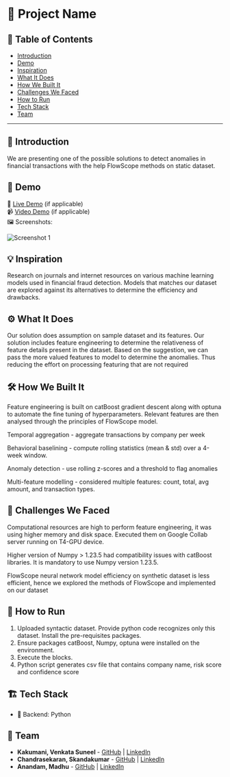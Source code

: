 # 🚀 Project Name

## 📌 Table of Contents
- [Introduction](#introduction)
- [Demo](#demo)
- [Inspiration](#inspiration)
- [What It Does](#what-it-does)
- [How We Built It](#how-we-built-it)
- [Challenges We Faced](#challenges-we-faced)
- [How to Run](#how-to-run)
- [Tech Stack](#tech-stack)
- [Team](#team)

---

## 🎯 Introduction
We are presenting one of the possible solutions to detect anomalies in financial transactions with the help FlowScope methods on static dataset.

## 🎥 Demo
🔗 [Live Demo](#) (if applicable)  
📹 [Video Demo](#) (if applicable)  
🖼️ Screenshots:

![Screenshot 1](link-to-image)

## 💡 Inspiration
Research on journals and internet resources on various machine learning models used in financial fraud detection. Models that matches our dataset are explored against its alternatives to determine the efficiency and drawbacks.

## ⚙️ What It Does
Our solution does assumption on sample dataset and its features. Our solution includes feature engineering to determine the relativeness of feature details present in the dataset. Based on the suggestion, we can pass the more valued features to model to determine the anomalies. Thus reducing the effort on processing featuring that are not required 

## 🛠️ How We Built It
Feature engineering is built on catBoost gradient descent along with optuna to automate the fine tuning of hyperparameters. Relevant features are then analysed through the principles of FlowScope model.

Temporal aggregation - aggregate transactions by company per week

Behavioral baselining - compute rolling statistics (mean & std) over a 4-week window.

Anomaly detection - use rolling z-scores and a threshold to flag anomalies

Multi-feature modelling - considered multiple features: count, total, avg amount, and transaction types.


## 🚧 Challenges We Faced
Computational resources are high to perform feature engineering, it was using higher memory and disk space. Executed them on Google Collab server running on T4-GPU device.

Higher version of Numpy > 1.23.5 had compatibility issues with catBoost libraries. It is mandatory to use Numpy version 1.23.5.

FlowScope neural network model efficiency on synthetic dataset is less efficient, hence we explored the methods of FlowScope and implemented on our dataset


## 🏃 How to Run
1. Uploaded syntactic dataset. Provide python code recognizes only this dataset. Install the pre-requisites packages.
2. Ensure packages catBoost, Numpy, optuna were installed on the environment.
3. Execute the blocks. 
4. Python script generates csv file that contains company name, risk score and confidence score


## 🏗️ Tech Stack
- 🔹 Backend: Python 


## 👥 Team
- **Kakumani, Venkata Suneel** - [GitHub](#) | [LinkedIn](#)
- **Chandrasekaran, Skandakumar** - [GitHub](#) | [LinkedIn](#)
- **Anandam, Madhu** - [GitHub](#) | [LinkedIn](#)